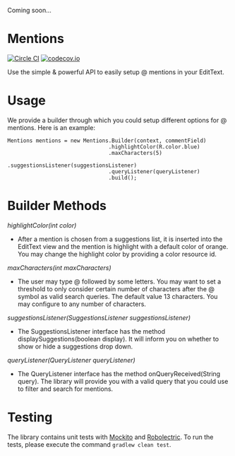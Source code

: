 Coming soon...

# Mentions

[![Circle CI](https://circleci.com/gh/percolate/mentions.svg?style=svg&circle-token=82fa2c37e303a6d5c44baa2e64199d6b06141aaf)](https://circleci.com/gh/percolate/mentions)
[![codecov.io](http://codecov.io/github/percolate/mentions/coverage.svg?branch=master&token=U8DlJgcAzs)](http://codecov.io/github/percolate/mentions?branch=master)

Use the simple & powerful API to easily setup @ mentions in your EditText.

# Usage

We provide a builder through which you could setup different options for @ mentions.
Here is an example:

```
Mentions mentions = new Mentions.Builder(context, commentField)
                                .highlightColor(R.color.blue)
                                .maxCharacters(5)
                                .suggestionsListener(suggestionsListener)
                                .queryListener(queryListener)
                                .build();
```

# Builder Methods

*highlightColor(int color)*

- After a mention is chosen from a suggestions list, it is inserted into the
  EditText view and the mention is highlight with a default color of orange.
  You may change the highlight color by providing a color resource id.

*maxCharacters(int maxCharacters)*


- The user may type @ followed by some letters. You may want to set a threshold to
only consider certain number of characters after the @ symbol as valid search
queries. The default value 13 characters. You may configure to any number
of characters.

*suggestionsListener(SuggestionsListener suggestionsListener)*


- The SuggestionsListener interface has the method displaySuggestions(boolean display).
It will inform you on whether to show or hide a suggestions drop down.

*queryListener(QueryListener queryListener)*


- The QueryListener interface has the method onQueryReceived(String query). The library
will provide you with a valid query that you could use to filter and search for mentions.


# Testing

The library contains unit tests with [Mockito](http://mockito.org/) and [Robolectric](http://robolectric.org/). To run the tests, please execute the command
```gradlew clean test```.

